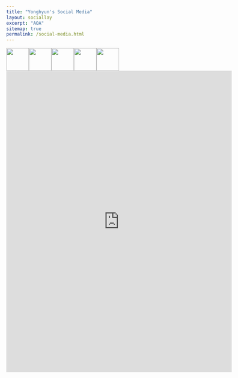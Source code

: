 ```yaml
---
title: "Yonghyun's Social Media"
layout: sociallay
excerpt: "AOA"
sitemap: true
permalink: /social-media.html
---
```


<div class="col-sm-8 clearfix">
<a href="https://www.facebook.com/yonghyun.chung.52"><img src="{{ site.url }}{{ site.baseurl }}/images/logopic/FB.png" class="img-responsive" width="60px" style="float: left" /></a> 
<a href="https://github.com/maguman"><img src="{{ site.url }}{{ site.baseurl }}/images/logopic/github-logo.png" class="img-responsive" width="60px" style="float: left" /></a>
<a href="https://www.researchgate.net/profile/Yonghyun-Chung-2"><img src="{{ site.url }}{{ site.baseurl }}/images/logopic/RG.png" class="img-responsive" width="60px" style="float: left" /></a>
<a href="https://x.com/chungyonghyun"><img src="{{ site.url }}{{ site.baseurl }}/images/logopic/x-logo.png" class="img-responsive" width="60px" style="float: left" /></a>
<a href="https://www.youtube.com/channel/UCJLKhB5FXj9eoVqY0ymLIsQ"><img src="{{ site.url }}{{ site.baseurl }}/images/logopic/YT.png" class="img-responsive" width="60px" style="float: left" /></a>
</div>

<br>
<!-- 
a class="twitter-timeline" data-width="600" data-height="1200" data-dnt="true" data-theme="light" href="https://twitter.com/ChungYonghyun?ref_src=twsrc%5Etfw">Tweets by chungyonghyun </a > <script async src="https://platform.twitter.com/widgets.js" charset="utf-8"></script>
-->
<iframe allowfullscreen sandbox="allow-top-navigation allow-scripts allow-popups allow-popups-to-escape-sandbox" width="600" height="800" style="border:none" src="https://mastofeed.com/apiv2/feed?userurl=https%3A%2F%2Fmastodon.social%2Fusers%2Ffrolo&theme=light&size=100&header=false&replies=false&boosts=false"></iframe>

